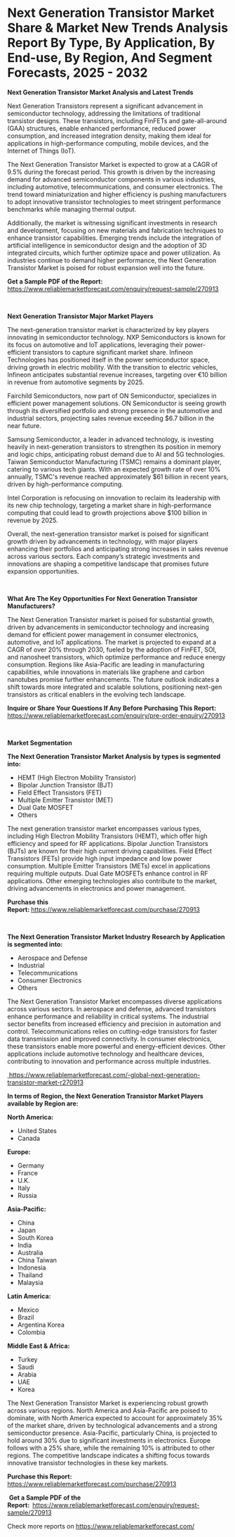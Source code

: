 <p><h1>Next Generation Transistor Market Share & Market New Trends Analysis Report By Type, By Application, By End-use, By Region, And Segment Forecasts, 2025 - 2032</h1></p><p><strong>Next Generation Transistor Market Analysis and Latest Trends</strong></p>
<p><p>Next Generation Transistors represent a significant advancement in semiconductor technology, addressing the limitations of traditional transistor designs. These transistors, including FinFETs and gate-all-around (GAA) structures, enable enhanced performance, reduced power consumption, and increased integration density, making them ideal for applications in high-performance computing, mobile devices, and the Internet of Things (IoT).</p><p>The Next Generation Transistor Market is expected to grow at a CAGR of 9.5% during the forecast period. This growth is driven by the increasing demand for advanced semiconductor components in various industries, including automotive, telecommunications, and consumer electronics. The trend toward miniaturization and higher efficiency is pushing manufacturers to adopt innovative transistor technologies to meet stringent performance benchmarks while managing thermal output.</p><p>Additionally, the market is witnessing significant investments in research and development, focusing on new materials and fabrication techniques to enhance transistor capabilities. Emerging trends include the integration of artificial intelligence in semiconductor design and the adoption of 3D integrated circuits, which further optimize space and power utilization. As industries continue to demand higher performance, the Next Generation Transistor Market is poised for robust expansion well into the future.</p></p>
<p><strong>Get a Sample PDF of the Report:&nbsp;</strong> <a href="https://www.reliablemarketforecast.com/enquiry/request-sample/270913?utm_campaign=2947&utm_medium=2&utm_source=Github&utm_content=ia&utm_term=30032025&utm_id=next-generation-transistor">https://www.reliablemarketforecast.com/enquiry/request-sample/270913</a></p>
<p>&nbsp;</p>
<p><strong>Next Generation Transistor Major Market Players</strong></p>
<p><p>The next-generation transistor market is characterized by key players innovating in semiconductor technology. NXP Semiconductors is known for its focus on automotive and IoT applications, leveraging their power-efficient transistors to capture significant market share. Infineon Technologies has positioned itself in the power semiconductor space, driving growth in electric mobility. With the transition to electric vehicles, Infineon anticipates substantial revenue increases, targeting over €10 billion in revenue from automotive segments by 2025.</p><p>Fairchild Semiconductors, now part of ON Semiconductor, specializes in efficient power management solutions. ON Semiconductor is seeing growth through its diversified portfolio and strong presence in the automotive and industrial sectors, projecting sales revenue exceeding $6.7 billion in the near future.</p><p>Samsung Semiconductor, a leader in advanced technology, is investing heavily in next-generation transistors to strengthen its position in memory and logic chips, anticipating robust demand due to AI and 5G technologies. Taiwan Semiconductor Manufacturing (TSMC) remains a dominant player, catering to various tech giants. With an expected growth rate of over 10% annually, TSMC's revenue reached approximately $61 billion in recent years, driven by high-performance computing.</p><p>Intel Corporation is refocusing on innovation to reclaim its leadership with its new chip technology, targeting a market share in high-performance computing that could lead to growth projections above $100 billion in revenue by 2025.</p><p>Overall, the next-generation transistor market is poised for significant growth driven by advancements in technology, with major players enhancing their portfolios and anticipating strong increases in sales revenue across various sectors. Each company’s strategic investments and innovations are shaping a competitive landscape that promises future expansion opportunities.</p></p>
<p>&nbsp;</p>
<p><strong>What Are The Key Opportunities For Next Generation Transistor Manufacturers?</strong></p>
<p><p>The Next Generation Transistor market is poised for substantial growth, driven by advancements in semiconductor technology and increasing demand for efficient power management in consumer electronics, automotive, and IoT applications. The market is projected to expand at a CAGR of over 20% through 2030, fueled by the adoption of FinFET, SOI, and nanosheet transistors, which optimize performance and reduce energy consumption. Regions like Asia-Pacific are leading in manufacturing capabilities, while innovations in materials like graphene and carbon nanotubes promise further enhancements. The future outlook indicates a shift towards more integrated and scalable solutions, positioning next-gen transistors as critical enablers in the evolving tech landscape.</p></p>
<p><strong>Inquire or Share Your Questions If Any Before Purchasing This Report:</strong> <a href="https://www.reliablemarketforecast.com/enquiry/pre-order-enquiry/270913?utm_campaign=2947&utm_medium=2&utm_source=Github&utm_content=ia&utm_term=30032025&utm_id=next-generation-transistor">https://www.reliablemarketforecast.com/enquiry/pre-order-enquiry/270913</a></p>
<p>&nbsp;</p>
<p><strong>Market Segmentation</strong></p>
<p><strong>The Next Generation Transistor Market Analysis by types is segmented into:</strong></p>
<p><ul><li>HEMT (High Electron Mobility Transistor)</li><li>Bipolar Junction Transistor (BJT)</li><li>Field Effect Transistors (FET)</li><li>Multiple Emitter Transistor (MET)</li><li>Dual Gate MOSFET</li><li>Others</li></ul></p>
<p><p>The next generation transistor market encompasses various types, including High Electron Mobility Transistors (HEMT), which offer high efficiency and speed for RF applications. Bipolar Junction Transistors (BJTs) are known for their high current driving capabilities. Field Effect Transistors (FETs) provide high input impedance and low power consumption. Multiple Emitter Transistors (METs) excel in applications requiring multiple outputs. Dual Gate MOSFETs enhance control in RF applications. Other emerging technologies also contribute to the market, driving advancements in electronics and power management.</p></p>
<p><strong>Purchase this Report:&nbsp;</strong><a href="https://www.reliablemarketforecast.com/purchase/270913?utm_campaign=2947&utm_medium=2&utm_source=Github&utm_content=ia&utm_term=30032025&utm_id=next-generation-transistor">https://www.reliablemarketforecast.com/purchase/270913</a></p>
<p>&nbsp;</p>
<p><strong>The Next Generation Transistor Market Industry Research by Application is segmented into:</strong></p>
<p><ul><li>Aerospace and Defense</li><li>Industrial</li><li>Telecommunications</li><li>Consumer Electronics</li><li>Others</li></ul></p>
<p><p>The Next Generation Transistor Market encompasses diverse applications across various sectors. In aerospace and defense, advanced transistors enhance performance and reliability in critical systems. The industrial sector benefits from increased efficiency and precision in automation and control. Telecommunications relies on cutting-edge transistors for faster data transmission and improved connectivity. In consumer electronics, these transistors enable more powerful and energy-efficient devices. Other applications include automotive technology and healthcare devices, contributing to innovation and performance across multiple industries.</p></p>
<p><a href="https://www.reliablemarketforecast.com/-global-next-generation-transistor-market-r270913?utm_campaign=2947&utm_medium=2&utm_source=Github&utm_content=ia&utm_term=30032025&utm_id=next-generation-transistor">&nbsp;https://www.reliablemarketforecast.com/-global-next-generation-transistor-market-r270913</a></p>
<p><strong>In terms of Region, the Next Generation Transistor Market Players available by Region are:</strong></p>
<p>
    <p> <strong> North America: </strong>
        <ul>
            <li>United States</li>
            <li>Canada</li>
        </ul>
        </p> 
    <p> <strong> Europe: </strong>
        <ul>
            <li>Germany</li>
            <li>France</li>
            <li>U.K.</li>
            <li>Italy</li>
            <li>Russia</li>
        </ul>
        </p> 
    <p> <strong> Asia-Pacific: </strong>
        <ul>
            <li>China</li>
            <li>Japan</li>
            <li>South Korea</li>
            <li>India</li>
            <li>Australia</li>
            <li>China Taiwan</li>
            <li>Indonesia</li>
            <li>Thailand</li>
            <li>Malaysia</li>
        </ul>
        </p> 
    <p> <strong> Latin America: </strong>
        <ul>
            <li>Mexico</li>
            <li>Brazil</li>
            <li>Argentina Korea</li>
            <li>Colombia</li>
        </ul>
        </p> 
    <p> <strong> Middle East & Africa: </strong>
        <ul>
            <li>Turkey</li>
            <li>Saudi</li>
            <li>Arabia</li>
            <li>UAE</li>
            <li>Korea</li>
        </ul>
    </p>
    </p>
<p><p>The Next Generation Transistor Market is experiencing robust growth across various regions. North America and Asia-Pacific are poised to dominate, with North America expected to account for approximately 35% of the market share, driven by technological advancements and a strong semiconductor presence. Asia-Pacific, particularly China, is projected to hold around 30% due to significant investments in electronics. Europe follows with a 25% share, while the remaining 10% is attributed to other regions. The competitive landscape indicates a shifting focus towards innovative transistor technologies in these key markets.</p></p>
<p><strong>Purchase this Report: </strong><a href="https://www.reliablemarketforecast.com/purchase/270913?utm_campaign=2947&utm_medium=2&utm_source=Github&utm_content=ia&utm_term=30032025&utm_id=next-generation-transistor">https://www.reliablemarketforecast.com/purchase/270913</a></p>
<p>&nbsp;<strong>Get a Sample PDF of the Report:&nbsp;&nbsp;</strong><a href="https://www.reliablemarketforecast.com/enquiry/request-sample/270913?utm_campaign=2947&utm_medium=2&utm_source=Github&utm_content=ia&utm_term=30032025&utm_id=next-generation-transistor">https://www.reliablemarketforecast.com/enquiry/request-sample/270913</a></p>
<p><strong></strong></p>
<p>Check more reports on <a href="https://www.reliablemarketforecast.com/?utm_campaign=2947&utm_medium=2&utm_source=Github&utm_content=ia&utm_term=30032025&utm_id=next-generation-transistor">https://www.reliablemarketforecast.com/</a></p>